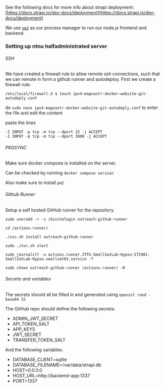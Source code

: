 See the following docs for more info about strapi deployment:
[https://docs.strapi.io/dev-docs/deployment](https://docs.strapi.io/dev-docs/deployment)

We use [`pm2`](https://www.npmjs.com/package/pm2) as our process manager to run our node.js frontend and backend.

### Setting up ntnu halfadministrated server

###### SSH

We have created a firewall rule to allow remote ssh connections, such that we can remote in form a github runner and autodeploy. First we create a firewall rule:

`/etc/local/firewall.d $ touch ipv4-magnastr-docker-website-git-autodeply.conf`

do `sudo nano ipv4-magnastr-docker-website-git-autodeply.conf` to enter the file and edit the content

paste the lines

```
-I INPUT -p tcp -m tcp --dport 22 -j ACCEPT
-I INPUT -p tcp -m tcp --dport 3000 -j ACCEPT
```

###### PKGSYNC

Make sure docker compose is installed on the server.

Can be checked by running `docker compose version`

Also make sure to install `pm2`

###### Github Runner

Setup a self hosted GitHub runner for the repository.

`sudo useradd -r -s /bin/nologin outreach-github-runner`

`cd /actions-runner/`

`./svc.sh install outreach-github-runner`

`sudo ./svc.sh start`

`sudo journalctl -u actions.runner.ITP2-SmallSatLab-Hypso-IT2901-SmallSatLab-Hypso.smallsat01.service -f`

`sudo chown outreach-github-runner /actions-runner/ -R`

###### Secrets and variables

The secrets should all be filled in and generated using `openssl rand -base64 32`

The GitHub repo should define the following secrets:

-   ADMIN_JWT_SECRET
-   API_TOKEN_SALT
-   APP_KEYS
-   JWT_SECRET
-   TRANSFER_TOKEN_SALT

And the following variables:

-   DATABASE_CLIENT=sqlite
-   DATABASE_FILENAME=/var/data/strapi.db
-   HOST=0.0.0.0
-   HOST_URL=http://backend-app:1337
-   PORT=1337
